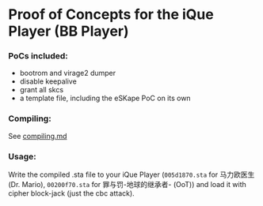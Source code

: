 # Proof of Concepts for the iQue Player (BB Player)
### PoCs included:
+ bootrom and virage2 dumper
+ disable keepalive
+ grant all skcs
+ a template file, including the eSKape PoC on its own
### Compiling:
See [compiling.md](/code/compiling.md)
### Usage:
Write the compiled .sta file to your iQue Player (`005d1870.sta` for 马力欧医生 (Dr. Mario), `00200f70.sta` for	罪与罚-地球的继承者- (OoT)) and load it with cipher block-jack (just the cbc attack).
